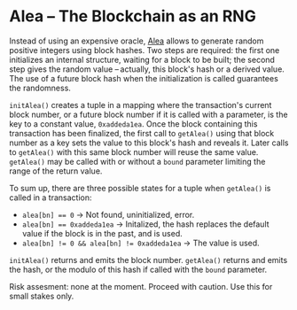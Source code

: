 # Alea – The Blockchain as an RNG

Instead of using an expensive oracle, [Alea](https://en.wiktionary.org/wiki/alea#Latin) allows to generate random positive integers using block hashes. Two steps are required: the first one initializes an internal structure, waiting for a block to be built; the second step gives the random value – actually, this block's hash or a derived value. The use of a future block hash when the initialization is called guarantees the randomness.

`initAlea()` creates a tuple in a mapping where the transaction's current block number, or a future block number if it is called with a parameter, is the key to a constant value, `0xaddeda1ea`. Once the block containing this transaction has been finalized, the first call to `getAlea()` using that block number as a key sets the value to this block's hash and reveals it. Later calls to `getAlea()` with this same block number will reuse the same value. `getAlea()` may be called with or without a `bound` parameter limiting the range of the return value. 

To sum up, there are three possible states for a tuple when `getAlea()` is called in a transaction:
- `alea[bn] == 0` → Not found, uninitialized, error.
- `alea[bn] == 0xaddeda1ea` → Initalized, the hash replaces the default value if the block is in the past, and is used.
- `alea[bn] != 0 && alea[bn] != 0xaddeda1ea` → The value is used.

`initAlea()` returns and emits the block number. `getAlea()` returns and emits the hash, or the modulo of this hash if called with the `bound` parameter.

Risk assesment: none at the moment. Proceed with caution. Use this for small stakes only. 
